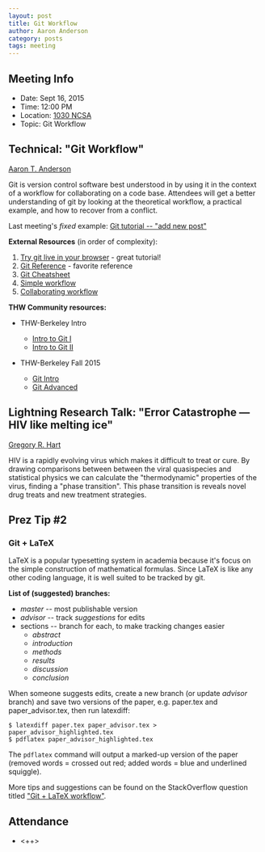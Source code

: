 ```yaml
---
layout: post
title: Git Workflow
author: Aaron Anderson
category: posts
tags: meeting 
---
```


## Meeting Info

* Date: Sept 16, 2015
* Time: 12:00 PM
* Location: [1030 NCSA][ncsa_map]
* Topic: Git Workflow

## Technical: "Git Workflow"
[Aaron T. Anderson][aarona]

Git is version control software best understood in by using it in the context of a workflow for collaborating on a code base. Attendees will get a better understanding of git by looking at the theoretical workflow, a practical example, and how to recover from a conflict.

Last meeting's *fixed* example: [Git tutorial -- "add new post"][git-tutorial]

**External Resources** (in order of complexity):

1. [Try git live in your browser][git-live] - great tutorial!
2. [Git Reference][git-ref] - favorite reference
3. [Git Cheatsheet][git-cs]
4. [Simple workflow][workflow]
5. [Collaborating workflow][workflow-colab]

**THW Community resources:**

- THW-Berkeley Intro
  - [Intro to Git I][git1]
  - [Intro to Git II][git2]

- THW-Berkeley Fall 2015 
  - [Git Intro][thw-b-intro]
  - [Git Advanced][thw-b-advanced]


## Lightning Research Talk: "Error Catastrophe — HIV like melting ice"
   [Gregory R. Hart][gregory-hart]

HIV is a rapidly evolving virus which makes it difficult to treat or cure. By drawing comparisons between between the viral quasispecies and statistical physics we can calculate the "thermodynamic" properties of the virus, finding a "phase transition". This phase transition is reveals novel drug treats and new treatment strategies.

## Prez Tip \#2

### Git + LaTeX

LaTeX is a popular typesetting system in academia because it's focus on the simple construction of mathematical formulas. Since LaTeX is like any other coding language, it is well suited to be tracked by git.  

**List of (suggested) branches:**

- *master* -- most publishable version
- *advisor* -- track *suggestions* for edits
- sections -- branch for each, to make tracking changes easier
  - *abstract*
  - *introduction*
  - *methods*
  - *results*
  - *discussion*
  - *conclusion*

When someone suggests edits, create a new branch (or update *advisor* branch) and save two versions of the paper, e.g. paper.tex and paper_advisor.tex, then run latexdiff:

    $ latexdiff paper.tex paper_advisor.tex > paper_advisor_highlighted.tex
    $ pdflatex paper_advisor_highlighted.tex

The `pdflatex` command will output a marked-up version of the paper (removed words = crossed out red; added words = blue and underlined squiggle).

More tips and suggestions can be found on the StackOverflow question titled ["Git + LaTeX workflow"][git-latex].


## Attendance

- <++>


[ncsa_map]: http://illinois.edu/map/view?skinId=0&ACTION=MAP&buildingId=564
[aarona]: {{site.url}}/_people/Aaron_Anderson.html
[gregory-hart]: {{site.url}}/_people/Gregory_Hart.html
[git-tutorial]: https://github.com/thehackerwithin/illinois/blob/master/git.md
[git-ref]: http://gitref.org/index.html
[git-live]: https://try.github.io/levels/1/challenges/1
[git-cs]: https://training.github.com/kit/downloads/github-git-cheat-sheet.pdf
[workflow]: https://guides.github.com/introduction/flow/index.html
[workflow-colab]: http://nvie.com/posts/a-successful-git-branching-model/
[thw-b-intro]: http://thehackerwithin.github.io/berkeley/posts/git-intro-fall-2015/
[thw-b-advanced]: http://thehackerwithin.github.io/berkeley/posts/advanced-git-fall-2015/
[git1]: https://github.com/thehackerwithin/berkeley/tree/master/git/partI
[git2]: https://github.com/thehackerwithin/berkeley/tree/master/git/partII
[git-latex]: http://stackoverflow.com/questions/6188780/git-latex-workflow

